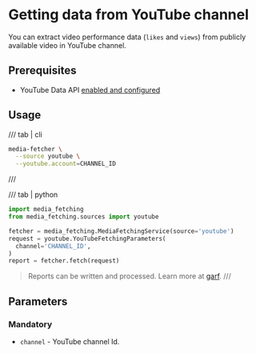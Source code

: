 # Getting data from YouTube channel

You can extract video performance data (`likes` and `views`) from publicly available video in YouTube channel.

## Prerequisites

- YouTube Data API [enabled and configured](https://github.com/google/garf/tree/main/libs/garf_community/google/youtube/youtube-data-api#prerequisites)

## Usage

/// tab | cli
```bash
media-fetcher \
  --source youtube \
  --youtube.account=CHANNEL_ID
```
///

/// tab | python

```python
import media_fetching
from media_fetching.sources import youtube

fetcher = media_fetching.MediaFetchingService(source='youtube')
request = youtube.YouTubeFetchingParameters(
  channel='CHANNEL_ID',
)
report = fetcher.fetch(request)
```

> Reports can be written and processed. Learn more at [garf](https://google.github.io/garf/).
///


## Parameters

###  Mandatory

* `channel` - YouTube channel Id.

